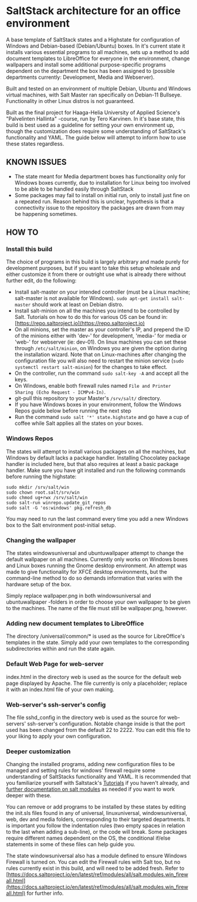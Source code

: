 # SaltStack architecture for an office environment

A base template of SaltStack states and a Highstate for configuration of Windows and Debian-based (Debian/Ubuntu) boxes. In it's current state it installs various essential programs to all machines, sets up a method to add document templates to LibreOffice for everyone in the environment, change wallpapers and install some additional purpose-specific programs dependent on the department the box has been assigned to (possible departments currently: Development, Media and Webserver).

Built and tested on an environment of multiple Debian, Ubuntu and Windows virtual machines, with Salt Master ran specifically on Debian-11 Bullseye. Functionality in other Linux distros is not guaranteed.

Built as the final project for Haaga-Helia University of Applied Science's "Palvelinten Hallinta" -course, run by Tero Karvinen. In it's base state, this build is best used as a guideline for setting your own environment up, though the customization does require some understanding of SaltStack's functionality and YAML. The guide below will attempt to inform how to use these states regardless.

## KNOWN ISSUES
* The state meant for Media department boxes has functionality only for Windows boxes currently, due to installation for Linux being too involved to be able to be handled easily through SaltStack
* Some packages may fail to install on initial run, only to install just fine on a repeated run. Reason behind this is unclear, hypothesis is that a connectivity issue to the repository the packages are drawn from may be happening sometimes.

## HOW TO
### Install this build
The choice of programs in this build is largely arbitrary and made purely for development purposes, but if you want to take this setup wholesale and either customize it from there or outright use what is already there without further edit, do the following:
* Install salt-master on your intended controller (must be a Linux machine; salt-master is not available for Windows). `sudo apt-get install salt-master` should work at least on Debian distro.
* Install salt-minion on all the machines you intend to be controlled by Salt. Tutorials on how to do this for various OS can be found in: [https://repo.saltproject.io](https://repo.saltproject.io)
* On all minions, set the master as your controller's IP, and prepend the ID of the minions either with 'dev-' for development, 'media-' for media or 'web-' for webserver (ie: dev-01). On linux machines you can set these through `/etc/salt/minion`, on Windows you are given the option during the installation wizard. Note that on Linux-machines after changing the configuration file you will also need to restart the minion service (`sudo systemctl restart salt-minion`) for the changes to take effect.
* On the controller, run the command `sudo salt-key -A` and accept all the keys.
* On Windows, enable both firewall rules named `File and Printer Sharing (Echo Request - ICMPv4-In)`.
* git-pull this repository to your Master's `/srv/salt/` directory.
* If you have Windows boxes in your environment, follow the Windows Repos guide below before running the next step
* Run the command `sudo salt '*' state.highstate` and go have a cup of coffee while Salt applies all the states on your boxes.

### Windows Repos
The states will attempt to install various packages on all the machines, but Windows by default lacks a package handler. Installing Chocolatey package handler is included here, but that also requires at least a basic package handler. Make sure you have git installed and run the following commands before running the highstate:
```
sudo mkdir /srv/salt/win
sudo chown root.salt/srv/win
sudo chmod ug+rwx /srv/salt/win
sudo salt-run winrepo.update_git_repos
sudo salt -G 'os:windows' pkg.refresh_db
```
You may need to run the last command every time you add a new Windows box to the Salt environment post-initial setup.

### Changing the wallpaper
The states windowsuniversal and ubuntuwallpaper attempt to change the default wallpaper on all machines. Currently only works on Windows boxes and Linux boxes running the Gnome desktop environment. An attempt was made to give functionality for XFCE desktop environments, but the command-line method to do so demands information that varies with the hardware setup of the box.

Simply replace wallpaper.png in both windowsuniversal and ubuntuwallpaper -folders in order to choose your own wallpaper to be given to the machines. The name of the file must still be wallpaper.png, however.

### Adding new document templates to LibreOffice
The directory /universal/common/* is used as the source for LibreOffice's templates in the state. Simply add your own templates to the corresponding subdirectories within and run the state again.

### Default Web Page for web-server
index.html in the directory web is used as the source for the default web page displayed by Apache. The file currently is only a placeholder; replace it with an index.html file of your own making.

### Web-server's ssh-server's config
The file sshd_config in the directory web is used as the source for web-servers' ssh-server's configuration. Notable change inside is that the port used has been changed from the default 22 to 2222. You can edit this file to your liking to apply your own configuration.

### Deeper customization
Changing the installed programs, adding new configuration files to be managed and setting rules for windows' firewall require some understanding of SaltStacks functionality and YAML. It is recommended that you familiarize yourself with Saltstack's [Tutorials](https://docs.saltproject.io/en/getstarted/) if you haven't already, and [further documentation on salt modules](https://docs.saltproject.io/en/latest/py-modindex.html) as needed if you want to work deeper with these.

You can remove or add programs to be installed by these states by editing the init.sls files found in any of universal, linuxuniversal, windowsuniversal, web, dev and media folders, corresponding to their targeted departments. It is important you follow the indentation rules (two empty spaces in relation to the last when adding a sub-line), or the code will break. Some packages require different names dependent on the OS, the conditional if/else statements in some of these files can help guide you.

The state windowsuniversal also has a module defined to ensure Windows Firewall is turned on. You can edit the Firewall rules with Salt too, but no rules currently exist in this build, and will need to be added fresh. Refer to [https://docs.saltproject.io/en/latest/ref/modules/all/salt.modules.win_firewall.html](https://docs.saltproject.io/en/latest/ref/modules/all/salt.modules.win_firewall.html) for further info.
